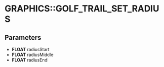 # GRAPHICS::GOLF_TRAIL_SET_RADIUS

## Parameters
* **FLOAT** radiusStart
* **FLOAT** radiusMiddle
* **FLOAT** radiusEnd
